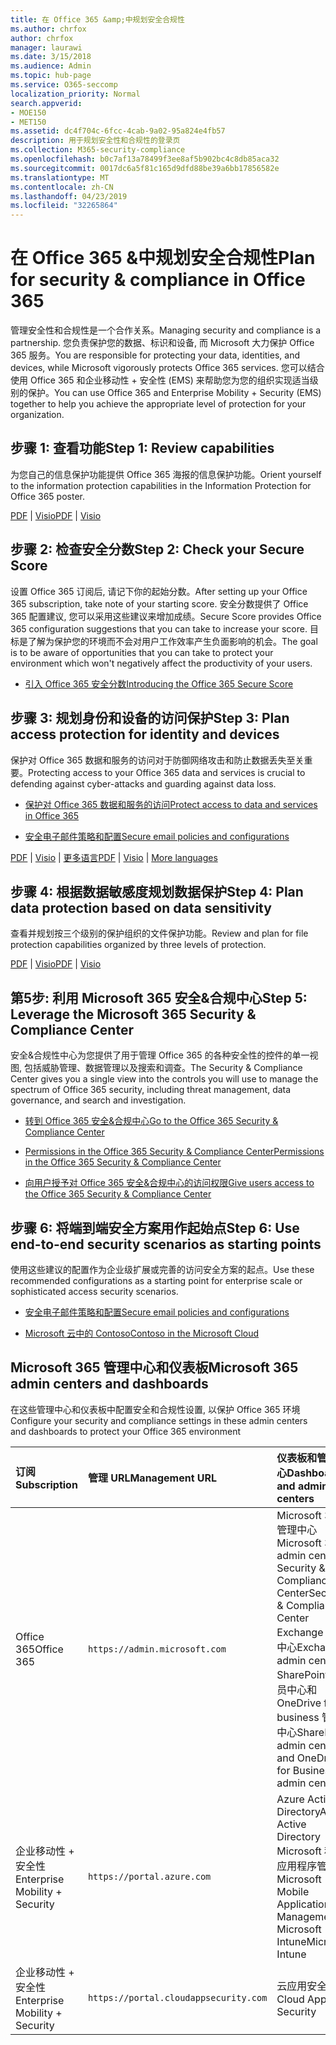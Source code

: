 ```yaml
---
title: 在 Office 365 &amp;中规划安全合规性
ms.author: chrfox
author: chrfox
manager: laurawi
ms.date: 3/15/2018
ms.audience: Admin
ms.topic: hub-page
ms.service: O365-seccomp
localization_priority: Normal
search.appverid:
- MOE150
- MET150
ms.assetid: dc4f704c-6fcc-4cab-9a02-95a824e4fb57
description: 用于规划安全性和合规性的登录页
ms.collection: M365-security-compliance
ms.openlocfilehash: b0c7af13a78499f3ee8af5b902bc4c8db85aca32
ms.sourcegitcommit: 0017dc6a5f81c165d9dfd88be39a6bb17856582e
ms.translationtype: MT
ms.contentlocale: zh-CN
ms.lasthandoff: 04/23/2019
ms.locfileid: "32265864"
---
```

# <a name="plan-for-security-amp-compliance-in-office-365"></a><span data-ttu-id="0fe0f-103">在 Office 365 &amp;中规划安全合规性</span><span class="sxs-lookup"><span data-stu-id="0fe0f-103">Plan for security &amp; compliance in Office 365</span></span>

<span data-ttu-id="0fe0f-104">管理安全性和合规性是一个合作关系。</span><span class="sxs-lookup"><span data-stu-id="0fe0f-104">Managing security and compliance is a partnership.</span></span> <span data-ttu-id="0fe0f-105">您负责保护您的数据、标识和设备, 而 Microsoft 大力保护 Office 365 服务。</span><span class="sxs-lookup"><span data-stu-id="0fe0f-105">You are responsible for protecting your data, identities, and devices, while Microsoft vigorously protects Office 365 services.</span></span> <span data-ttu-id="0fe0f-106">您可以结合使用 Office 365 和企业移动性 + 安全性 (EMS) 来帮助您为您的组织实现适当级别的保护。</span><span class="sxs-lookup"><span data-stu-id="0fe0f-106">You can use Office 365 and Enterprise Mobility + Security (EMS) together to help you achieve the appropriate level of protection for your organization.</span></span>
  
## <a name="step-1-review-capabilities"></a><span data-ttu-id="0fe0f-107">步骤 1: 查看功能</span><span class="sxs-lookup"><span data-stu-id="0fe0f-107">Step 1: Review capabilities</span></span>

<span data-ttu-id="0fe0f-108">为您自己的信息保护功能提供 Office 365 海报的信息保护功能。</span><span class="sxs-lookup"><span data-stu-id="0fe0f-108">Orient yourself to the information protection capabilities in the Information Protection for Office 365 poster.</span></span> 
  
<span data-ttu-id="0fe0f-109">[PDF](https://download.microsoft.com/download/2/3/D/23D91386-8349-4F7A-9470-FD5AED861F16/MSFT_cloud_architecture_informationprotection.pdf) | [Visio](https://download.microsoft.com/download/2/3/D/23D91386-8349-4F7A-9470-FD5AED861F16/MSFT_cloud_architecture_informationprotection.vsd)</span><span class="sxs-lookup"><span data-stu-id="0fe0f-109">[PDF](https://download.microsoft.com/download/2/3/D/23D91386-8349-4F7A-9470-FD5AED861F16/MSFT_cloud_architecture_informationprotection.pdf) | [Visio](https://download.microsoft.com/download/2/3/D/23D91386-8349-4F7A-9470-FD5AED861F16/MSFT_cloud_architecture_informationprotection.vsd)</span></span>
  
## <a name="step-2-check-your-secure-score"></a><span data-ttu-id="0fe0f-110">步骤 2: 检查安全分数</span><span class="sxs-lookup"><span data-stu-id="0fe0f-110">Step 2: Check your Secure Score</span></span>

<span data-ttu-id="0fe0f-111">设置 Office 365 订阅后, 请记下你的起始分数。</span><span class="sxs-lookup"><span data-stu-id="0fe0f-111">After setting up your Office 365 subscription, take note of your starting score.</span></span> <span data-ttu-id="0fe0f-112">安全分数提供了 Office 365 配置建议, 您可以采用这些建议来增加成绩。</span><span class="sxs-lookup"><span data-stu-id="0fe0f-112">Secure Score provides Office 365 configuration suggestions that you can take to increase your score.</span></span> <span data-ttu-id="0fe0f-113">目标是了解为保护您的环境而不会对用户工作效率产生负面影响的机会。</span><span class="sxs-lookup"><span data-stu-id="0fe0f-113">The goal is to be aware of opportunities that you can take to protect your environment which won't negatively affect the productivity of your users.</span></span>
  
- [<span data-ttu-id="0fe0f-114">引入 Office 365 安全分数</span><span class="sxs-lookup"><span data-stu-id="0fe0f-114">Introducing the Office 365 Secure Score</span></span>](office-365-secure-score.md)
    
## <a name="step-3-plan-access-protection-for-identity-and-devices"></a><span data-ttu-id="0fe0f-115">步骤 3: 规划身份和设备的访问保护</span><span class="sxs-lookup"><span data-stu-id="0fe0f-115">Step 3: Plan access protection for identity and devices</span></span>

<span data-ttu-id="0fe0f-116">保护对 Office 365 数据和服务的访问对于防御网络攻击和防止数据丢失至关重要。</span><span class="sxs-lookup"><span data-stu-id="0fe0f-116">Protecting access to your Office 365 data and services is crucial to defending against cyber-attacks and guarding against data loss.</span></span>
  
- [<span data-ttu-id="0fe0f-117">保护对 Office 365 数据和服务的访问</span><span class="sxs-lookup"><span data-stu-id="0fe0f-117">Protect access to data and services in Office 365</span></span>](protect-access-to-data-and-services.md)
    
- [<span data-ttu-id="0fe0f-118">安全电子邮件策略和配置</span><span class="sxs-lookup"><span data-stu-id="0fe0f-118">Secure email policies and configurations</span></span>](https://docs.microsoft.com/microsoft-365/enterprise/secure-email-recommended-policies)
    
<span data-ttu-id="0fe0f-119">[PDF](https://go.microsoft.com/fwlink/p/?linkid=841656) | [Visio](https://go.microsoft.com/fwlink/p/?linkid=841657) | [更多语言](https://www.microsoft.com/download/details.aspx?id=55032)</span><span class="sxs-lookup"><span data-stu-id="0fe0f-119">[PDF](https://go.microsoft.com/fwlink/p/?linkid=841656) | [Visio](https://go.microsoft.com/fwlink/p/?linkid=841657) | [More languages](https://www.microsoft.com/download/details.aspx?id=55032)</span></span>
  
## <a name="step-4-plan-data-protection-based-on-data-sensitivity"></a><span data-ttu-id="0fe0f-120">步骤 4: 根据数据敏感度规划数据保护</span><span class="sxs-lookup"><span data-stu-id="0fe0f-120">Step 4: Plan data protection based on data sensitivity</span></span>

<span data-ttu-id="0fe0f-121">查看并规划按三个级别的保护组织的文件保护功能。</span><span class="sxs-lookup"><span data-stu-id="0fe0f-121">Review and plan for file protection capabilities organized by three levels of protection.</span></span>
  
<span data-ttu-id="0fe0f-122">[PDF](http://download.microsoft.com/download/7/8/9/789645A5-BD10-4541-BC33-F8D1EFF5E911/MSFT_cloud_architecture_O365%20file%20protection.pdf) | [Visio](http://download.microsoft.com/download/7/8/9/789645A5-BD10-4541-BC33-F8D1EFF5E911/MSFT_cloud_architecture_O365%20file%20protection.vsdx)</span><span class="sxs-lookup"><span data-stu-id="0fe0f-122">[PDF](http://download.microsoft.com/download/7/8/9/789645A5-BD10-4541-BC33-F8D1EFF5E911/MSFT_cloud_architecture_O365%20file%20protection.pdf) | [Visio](http://download.microsoft.com/download/7/8/9/789645A5-BD10-4541-BC33-F8D1EFF5E911/MSFT_cloud_architecture_O365%20file%20protection.vsdx)</span></span>
  
## <a name="step-5-leverage-the-microsoft-365-security-amp-compliance-center"></a><span data-ttu-id="0fe0f-123">第5步: 利用 Microsoft 365 安全&amp;合规中心</span><span class="sxs-lookup"><span data-stu-id="0fe0f-123">Step 5: Leverage the Microsoft 365 Security &amp; Compliance Center</span></span>

<span data-ttu-id="0fe0f-124">安全&amp;合规性中心为您提供了用于管理 Office 365 的各种安全性的控件的单一视图, 包括威胁管理、数据管理以及搜索和调查。</span><span class="sxs-lookup"><span data-stu-id="0fe0f-124">The Security &amp; Compliance Center gives you a single view into the controls you will use to manage the spectrum of Office 365 security, including threat management, data governance, and search and investigation.</span></span> 
  
- [<span data-ttu-id="0fe0f-125">转到 Office 365 安全&amp;合规中心</span><span class="sxs-lookup"><span data-stu-id="0fe0f-125">Go to the Office 365 Security &amp; Compliance Center</span></span>](go-to-the-securitycompliance-center.md)
    
- [<span data-ttu-id="0fe0f-126">Permissions in the Office 365 Security &amp; Compliance Center</span><span class="sxs-lookup"><span data-stu-id="0fe0f-126">Permissions in the Office 365 Security &amp; Compliance Center</span></span>](permissions-in-the-security-and-compliance-center.md)
    
- [<span data-ttu-id="0fe0f-127">向用户授予对 Office 365 安全&amp;合规中心的访问权限</span><span class="sxs-lookup"><span data-stu-id="0fe0f-127">Give users access to the Office 365 Security &amp; Compliance Center</span></span>](grant-access-to-the-security-and-compliance-center.md)
    
## <a name="step-6-use-end-to-end-security-scenarios-as-starting-points"></a><span data-ttu-id="0fe0f-128">步骤 6: 将端到端安全方案用作起始点</span><span class="sxs-lookup"><span data-stu-id="0fe0f-128">Step 6: Use end-to-end security scenarios as starting points</span></span>

<span data-ttu-id="0fe0f-129">使用这些建议的配置作为企业级扩展或完善的访问安全方案的起点。</span><span class="sxs-lookup"><span data-stu-id="0fe0f-129">Use these recommended configurations as a starting point for enterprise scale or sophisticated access security scenarios.</span></span>
  
- [<span data-ttu-id="0fe0f-130">安全电子邮件策略和配置</span><span class="sxs-lookup"><span data-stu-id="0fe0f-130">Secure email policies and configurations</span></span>](https://docs.microsoft.com/microsoft-365/enterprise/secure-email-recommended-policies)
    
- [<span data-ttu-id="0fe0f-131">Microsoft 云中的 Contoso</span><span class="sxs-lookup"><span data-stu-id="0fe0f-131">Contoso in the Microsoft Cloud</span></span>](http://aka.ms/cloudarchcontoso)
    
## <a name="microsoft-365-admin-centers-and-dashboards"></a><span data-ttu-id="0fe0f-132">Microsoft 365 管理中心和仪表板</span><span class="sxs-lookup"><span data-stu-id="0fe0f-132">Microsoft 365 admin centers and dashboards</span></span>

<span data-ttu-id="0fe0f-133">在这些管理中心和仪表板中配置安全和合规性设置, 以保护 Office 365 环境</span><span class="sxs-lookup"><span data-stu-id="0fe0f-133">Configure your security and compliance settings in these admin centers and dashboards to protect your Office 365 environment</span></span>
  
|<span data-ttu-id="0fe0f-134">**订阅**</span><span class="sxs-lookup"><span data-stu-id="0fe0f-134">**Subscription**</span></span>|<span data-ttu-id="0fe0f-135">**管理 URL**</span><span class="sxs-lookup"><span data-stu-id="0fe0f-135">**Management URL**</span></span>|<span data-ttu-id="0fe0f-136">**仪表板和管理中心**</span><span class="sxs-lookup"><span data-stu-id="0fe0f-136">**Dashboards and admin centers**</span></span>|
|:-----|:-----|:-----|
|<span data-ttu-id="0fe0f-137">Office 365</span><span class="sxs-lookup"><span data-stu-id="0fe0f-137">Office 365</span></span>  <br/> |`https://admin.microsoft.com`  <br/> | <span data-ttu-id="0fe0f-138">Microsoft 365 管理中心</span><span class="sxs-lookup"><span data-stu-id="0fe0f-138">Microsoft 365 admin center</span></span>  <br/>  <span data-ttu-id="0fe0f-139">Security &amp; Compliance Center</span><span class="sxs-lookup"><span data-stu-id="0fe0f-139">Security &amp; Compliance Center</span></span>  <br/>  <span data-ttu-id="0fe0f-140">Exchange 管理中心</span><span class="sxs-lookup"><span data-stu-id="0fe0f-140">Exchange admin center</span></span>  <br/>  <span data-ttu-id="0fe0f-141">SharePoint 管理员中心和 OneDrive for business 管理中心</span><span class="sxs-lookup"><span data-stu-id="0fe0f-141">SharePoint admin center and OneDrive for Business admin center</span></span>  <br/> |
|<span data-ttu-id="0fe0f-142">企业移动性 + 安全性</span><span class="sxs-lookup"><span data-stu-id="0fe0f-142">Enterprise Mobility + Security</span></span>  <br/> |`https://portal.azure.com`  <br/> | <span data-ttu-id="0fe0f-143">Azure Active Directory</span><span class="sxs-lookup"><span data-stu-id="0fe0f-143">Azure Active Directory</span></span>  <br/>  <span data-ttu-id="0fe0f-144">Microsoft 移动应用程序管理</span><span class="sxs-lookup"><span data-stu-id="0fe0f-144">Microsoft Mobile Application Management</span></span>  <br/>  <span data-ttu-id="0fe0f-145">Microsoft Intune</span><span class="sxs-lookup"><span data-stu-id="0fe0f-145">Microsoft Intune</span></span>  <br/> |
|<span data-ttu-id="0fe0f-146">企业移动性 + 安全性</span><span class="sxs-lookup"><span data-stu-id="0fe0f-146">Enterprise Mobility + Security</span></span>  <br/> |`https://portal.cloudappsecurity.com`  <br/> | <span data-ttu-id="0fe0f-147">云应用安全</span><span class="sxs-lookup"><span data-stu-id="0fe0f-147">Cloud App Security</span></span>  <br/> |
   

